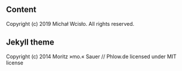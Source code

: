 ## Content
Copyright (c) 2019 Michał Wcisło. All rights reserved.

## Jekyll theme
Copyright (c) 2014 Moritz »mo.« Sauer // Phlow.de licensed under MIT license